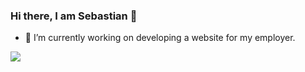 ### Hi there, I am Sebastian 👋
- 🔭 I’m currently working on developing a website for my employer.
<link href="https://github.com/anuraghazra/github-readme-stats" rel="import"/>
<img src="https://github-readme-stats.vercel.app/api/top-langs/?username=seba-nuneze&layout=compact"/>


<!--
**seba-nuneze/seba-nuneze** is a ✨ _special_ ✨ repository because its `README.md` (this file) appears on your GitHub profile.

Here are some ideas to get you started:

- 🔭 I’m currently working on ...
- 🌱 I’m currently learning ...
- 👯 I’m looking to collaborate on ...
- 🤔 I’m looking for help with ...
- 💬 Ask me about ...
- 📫 How to reach me: ...
- 😄 Pronouns: ...
- ⚡ Fun fact: ...
-->
